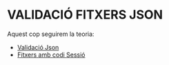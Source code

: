 # VALIDACIÓ FITXERS JSON

Aquest cop seguirem la teoria:
  - [Validació Json](https://xtec.dev/typescript/json-schema/)
  - [Fitxers amb codi Sessió](https://github.com/mikibardaji/M0373/tree/main/A2/A2/Sessio6A2)
